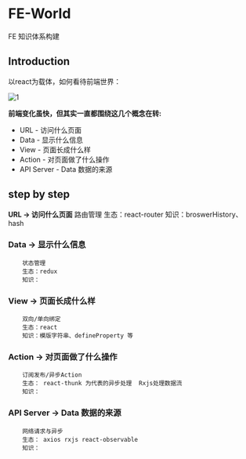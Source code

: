 # FE-World

FE 知识体系构建

## Introduction

以react为载体，如何看待前端世界：

![1](https://camo.githubusercontent.com/21740ab2fdb2ba1504678bfddf39ab9943adfa39/68747470733a2f2f6f732e616c697061796f626a656374732e636f6d2f726d73706f7274616c2f506b4a564957464a62705a63776d532e706e67)

**前端变化虽快，但其实一直都围绕这几个概念在转:**
- URL - 访问什么页面
- Data - 显示什么信息
- View - 页面长成什么样
- Action - 对页面做了什么操作
- API Server - Data 数据的来源

## step by step

**URL -> 访问什么页面**
        路由管理
        生态：react-router
        知识：broswerHistory、hash

### Data -> 显示什么信息
        状态管理
        生态：redux
        知识：

### View -> 页面长成什么样
        双向/单向绑定
        生态：react
        知识：模版字符串、defineProperty 等

### Action -> 对页面做了什么操作
        订阅发布/异步Action
        生态： react-thunk 为代表的异步处理  Rxjs处理数据流
        知识：

### API Server -> Data 数据的来源
        网络请求与异步
        生态： axios rxjs react-observable
        知识：
